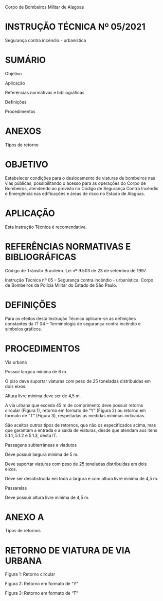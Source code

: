 Corpo de Bombeiros Militar de Alagoas

# INSTRUÇÃO TÉCNICA Nº 05/2021

Segurança contra incêndio - urbanística

# SUMÁRIO

Objetivo

Aplicação

Referências normativas e bibliográficas

Definições

Procedimentos

# ANEXOS

Tipos de retorno

# OBJETIVO

Estabelecer condições para o deslocamento de viaturas de bombeiros nas vias públicas, possibilitando o acesso para as operações do Corpo de Bombeiros, atendendo ao previsto no Código de Segurança Contra Incêndio e Emergência  nas edificações e áreas de risco no Estado de Alagoas. 

# APLICAÇÃO

Esta Instrução Técnica é recomendativa. 

# REFERÊNCIAS NORMATIVAS E BIBLIOGRÁFICAS 

Código de Trânsito Brasileiro. Lei nº 9.503 de 23 de setembro de 1997. 

Instrução Técnica nº 05 – Segurança contra incêndio - urbanística. Corpo de Bombeiros da Polícia Militar do Estado de São Paulo. 

# DEFINIÇÕES 

Para os efeitos desta Instrução Técnica aplicam-se as definições constantes da IT 04 – Terminologia de segurança contra incêndio e símbolos gráficos. 

# PROCEDIMENTOS 

Via urbana 

Possuir largura mínima de 6 m. 

O piso deve suportar viaturas com peso de 25 toneladas distribuídas em dois eixos. 

Altura livre mínima deve ser de 4,5 m. 

A via urbana que exceda 45 m de comprimento deve possuir retorno circular (Figura 1), retorno em formato de “Y” (Figura 2) ou retorno em formato de “T” (Figura 3), respeitadas as medidas mínimas indicadas. 

São aceitos outros tipos de retornos, que não os especificados acima, mas que garantam a entrada e a saída de viaturas, desde que atendam aos itens 5.1.1, 5.1.2 e 5.1.3, desta IT. 

Passagens subterrâneas e viadutos 

Deve possuir largura mínima de 5 m. 

Deve suportar viaturas com peso de 25 toneladas distribuídas em dois eixos. 

Deve ser desobstruída em toda a largura e com altura livre mínima de 4,5 m. 

Passarelas 

Deve possuir altura livre mínima de 4,5 m.

# ANEXO A

Tipos de retornos

# RETORNO DE VIATURA DE VIA URBANA

Figura 1: Retorno circular

Figura 2: Retorno em formato de “Y”

Figura 3: Retorno em formato de “T”